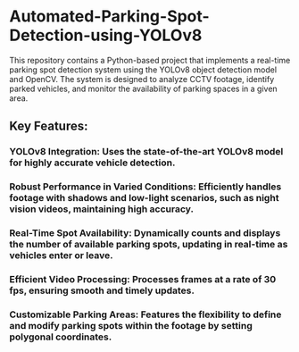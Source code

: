 # Automated-Parking-Spot-Detection-using-YOLOv8

This repository contains a Python-based project that implements a real-time parking spot detection system using the YOLOv8 object detection model and OpenCV. The system is designed to analyze CCTV footage, identify parked vehicles, and monitor the availability of parking spaces in a given area.

## Key Features:

### YOLOv8 Integration: Uses the state-of-the-art YOLOv8 model for highly accurate vehicle detection.
### Robust Performance in Varied Conditions: Efficiently handles footage with shadows and low-light scenarios, such as night vision videos, maintaining high accuracy.
### Real-Time Spot Availability: Dynamically counts and displays the number of available parking spots, updating in real-time as vehicles enter or leave.
### Efficient Video Processing: Processes frames at a rate of 30 fps, ensuring smooth and timely updates.
### Customizable Parking Areas: Features the flexibility to define and modify parking spots within the footage by setting polygonal coordinates.
